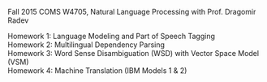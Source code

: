 Fall 2015 COMS W4705, Natural Language Processing with Prof. Dragomir Radev

Homework 1: Language Modeling and Part of Speech Tagging<br />
Homework 2: Multilingual Dependency Parsing <br />
Homework 3: Word Sense Disambiguation (WSD) with Vector Space Model (VSM) <br />
Homework 4: Machine Translation (IBM Models 1 & 2) <br />

